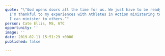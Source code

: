```yaml
---
quote: "\"God opens doors all the time for us. We just have to be ready and available.
  I’m thankful to my experiences with Athletes in Action ministering to me so that
  I can minister to others.”"
person: Cate Ellis, MS, ATC
opportunity: ''
image: ''
date: 2019-02-11 15:51:29 +0000
published: false

---
```


